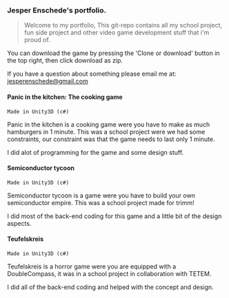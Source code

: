 ### Jesper Enschede's portfolio.
> Welcome to my portfolio, This git-repo contains all my school project, fun side project and other video game development stuff that i'm proud of.

You can download the game by pressing the 'Clone or download' button in the top right, then click download as zip.

If you have a question about something please email me at:
jesperenschede@gmail.com

#### Panic in the kitchen: The cooking game
``` Made in Unity3D (c#) ```

Panic in the kitchen is a cooking game were you have to make as much hamburgers in 1 minute. This was a school project were we had some constraints, our constraint was that the game needs to last only 1 minute. 

I did alot of programming for the game and some design stuff.

#### Semiconductor tycoon
``` Made in Unity3D (c#) ```

Semiconductor tycoon is a game were you have to build your own semiconductor empire. This was a school project made for trimm!

I did most of the back-end coding for this game and a little bit of the design aspects.

#### Teufelskreis
``` Made in Unity3D (c#) ```

Teufelskreis is a horror game were you are equipped with a DoubleCompass, it was in a school project in collaboration with TETEM.

I did all of the back-end coding and helped with the concept and design.




